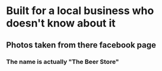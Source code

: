 # Built for a local business who doesn't know about it
## Photos taken from there facebook page
### The name is actually "The Beer Store"
